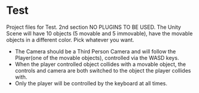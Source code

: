 # Test
Project files for Test.
2nd section
NO PLUGINS TO BE USED.
The Unity Scene will have 10 objects (5 movable and 5 immovable), have the movable objects in a different color. Pick whatever you want.

- The Camera should be a Third Person Camera and will follow the Player(one of the movable objects), controlled via the WASD keys.
- When the player controlled object collides with a movable object, the controls and camera are both switched to the object the player collides with.
- Only the player will be controlled by the keyboard at all times.
